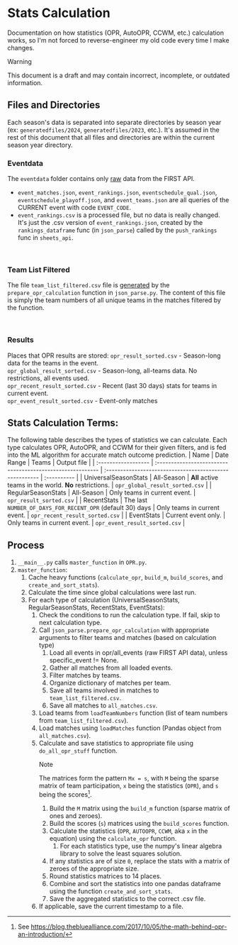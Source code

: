 # Stats Calculation

<!-- Copyright (C) 2025, Drew Wingfield

This document is part of EDrewcated Guesser by Drew Wingfield, found at https://github.com/DrewWing/EDrewcatedGuesser.
EDrewcated Guesser is free software: you can redistribute it and/or modify it under 
the terms of the AGNU Affero General Public License as published by the Free Software 
Foundation, either version 3 of the License, or (at your option) any later version.

EDrewcated Guesser is distributed in the hope that it will be useful, but WITHOUT ANY 
WARRANTY; without even the implied warranty of MERCHANTABILITY or FITNESS FOR A PARTICULAR 
PURPOSE. See the AGNU Affero General Public License for more details.

You should have received a copy of the AGNU Affero General Public License along with 
EDrewcated Guesser. If not, see <https://www.gnu.org/licenses/>.

See the documentation in the README.md file. -->

Documentation on how statistics (OPR, AutoOPR, CCWM, etc.) calculation works, so I'm not forced
to reverse-engineer my old code every time I make changes.

> [!Warning]
> This document is a draft and may contain incorrect, incomplete, or outdated information.

## Files and Directories
Each season's data is separated into separate directories by season year (ex: `generatedfiles/2024`, `generatedfiles/2023`, etc.).
It's assumed in the rest of this document that all files and directories are within the current season year directory.

### Eventdata
The `eventdata` folder contains only <u>raw</u> data from the FIRST API.
  - `event_matches.json`, `event_rankings.json`, `eventschedule_qual.json`, `eventschedule_playoff.json`, and `event_teams.json` are all queries of the CURRENT event with code `EVENT_CODE`.
  - `event_rankings.csv` is a processed file, but no data is really changed. It's just the .csv version of `event_rankings.json`, created by the `rankings_dataframe` func (in `json_parse`) called by the `push_rankings` func in `sheets_api`.

<br>

### Team List Filtered
The file `team_list_filtered.csv` file is <u>generated</u> by the `prepare_opr_calculation` function in `json_parse.py`.
The content of this file is simply the team numbers of all unique teams in the matches filtered by the function.

<br>

### Results
Places that OPR results are stored:
`opr_result_sorted.csv` - Season-long data for the teams in the event. \
`opr_global_result_sorted.csv` - Season-long, all-teams data. No restrictions, all events used. \
`opr_recent_result_sorted.csv` - Recent (last 30 days) stats for teams in current event. \
`opr_event_result_sorted.csv` - Event-only matches


## Stats Calculation Terms:
The following table describes the types of statistics we can calculate. Each type calculates OPR, AutoOPR, and CCWM for their given filters, and is fed into the ML algorithm for accurate match outcome prediction.
| Name                 | Date Range                                                 | Teams                                                   | Output file |
| :------------------  | :--------------------------------------------------------- | :------------------------------------------------------ | :---------- |
| UniversalSeasonStats | All-Season                                                 | **All** active teams in the world. **No** restrictions. | `opr_global_result_sorted.csv` |
| RegularSeasonStats   | All-Season                                                 | Only teams in current event.                            | `opr_result_sorted.csv` |
| RecentStats          | The last `NUMBER_OF_DAYS_FOR_RECENT_OPR` (default 30) days | Only teams in current event.                            | `opr_recent_result_sorted.csv` |
| EventStats           | Current event only.                                        | Only teams in current event.                            | `opr_event_result_sorted.csv` |



## Process

1. `__main__.py` calls `master_function` in `OPR.py`.
2. `master_function`:
   1. Cache heavy functions (`calculate_opr`, `build_m`, `build_scores`, and `create_and_sort_stats`).
   2. Calculate the time since global calculations were last run.
   3. For each type of calculation (UniversalSeasonStats, RegularSeasonStats, RecentStats, EventStats):
      1. Check the conditions to run the calculation type. If fail, skip to next calculation type.
      2. Call `json_parse.prepare_opr_calculation` with appropriate arguments to filter teams and matches (based on calculation type)
         1. Load all events in opr/all_events (raw FIRST API data), unless specific_event != None.
         2. Gather all matches from all loaded events.
         3. Filter matches by teams.
         4. Organize dictionary of matches per team.
         5. Save all teams involved in matches to `team_list_filtered.csv`.
         6. Save all matches to `all_matches.csv`.
      3. Load teams from `loadTeamNumbers` function (list of team numbers from `team_list_filtered.csv`).
      4. Load matches using `loadMatches` function (Pandas object from `all_matches.csv`).
      5. Calculate and save statistics to appropriate file using `do_all_opr_stuff` function.
            > [!Note]
            > The matrices form the pattern `Mx = s`, with `M` being the sparse matrix of team participation,
            `x` being the statistics (`OPR`), and `s` being the scores[^1].
         1. Build the `M` matrix using the `build_m` function (sparse matrix of ones and zeroes).
         2. Build the scores (`s`) matrices using the `build_scores` function.
         3. Calculate the statistics (`OPR`, `AUTOOPR`, `CCWM`, aka `x` in the equation) using the `calculate_opr` function.
            1. For each statistics type, use the numpy's linear algebra library to solve the least squares solution.
         4. If any statistics are of size `0`, replace the stats with a matrix of zeroes of the appropriate size.
         5. Round statistics matrices to 14 places.
         6. Combine and sort the statistics into one pandas dataframe using the function `create_and_sort_stats`.
         7. Save the aggregated statistics to the correct .csv file.
      6. If applicable, save the current timestamp to a file.


<!-- Note: VS Code doesn't like Markdown footnotes for some reason. They should work in 
most other viewers, including GitHub. -->
[^1]: See https://blog.thebluealliance.com/2017/10/05/the-math-behind-opr-an-introduction/
